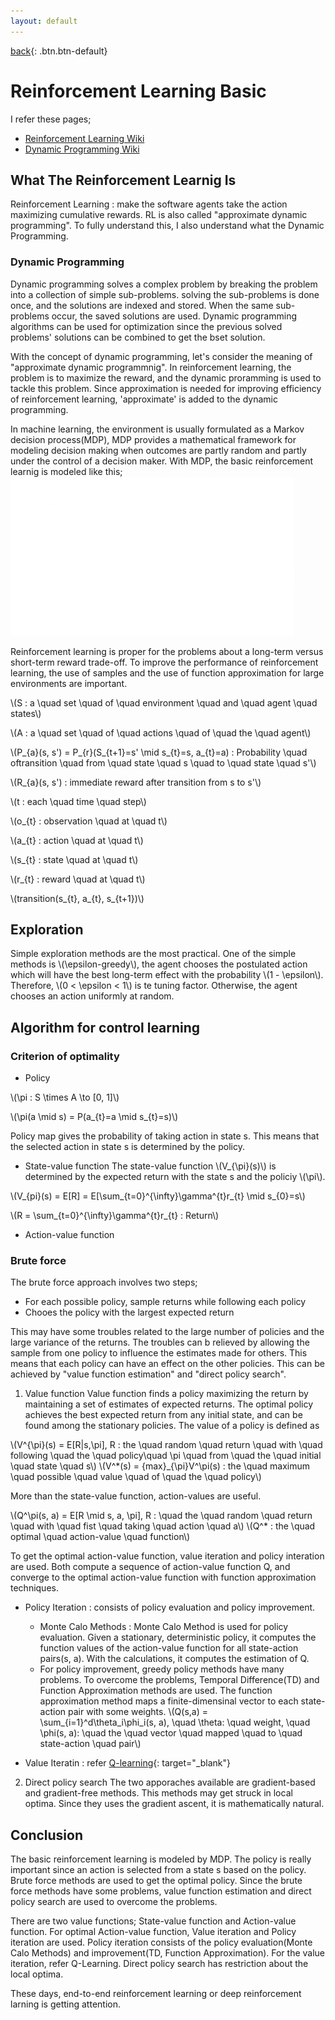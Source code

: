 ```yaml
---
layout: default
---
```

[back](../csmain){: .btn.btn-default}

# Reinforcement Learning Basic

I refer these pages;
- [Reinforcement Learning Wiki](https://en.wikipedia.org/wiki/Reinforcement_learning)
- [Dynamic Programming Wiki](https://en.wikipedia.org/wiki/Dynamic_programming)

## What The Reinforcement Learnig Is
Reinforcement Learning : make the software agents take the action maximizing cumulative rewards. RL is also called "approximate dynamic programming". To fully understand this, I also understand what the Dynamic Programming.

### Dynamic Programming
Dynamic programming solves a complex problem by breaking the problem into a collection of simple sub-problems. solving the sub-problems is done once, and the solutions are indexed and stored. When the same sub-problems occur, the saved solutions are used. Dynamic programming algorithms can be used for optimization since the previous solved problems' solutions can be combined to get the bset solution.

With the concept of dynamic programming, let's consider the meaning of "approximate dynamic programmnig". In reinforcement learning, the problem is to maximize the reward, and the dynamic proramming is used to tackle this problem. Since approximation is needed for improving efficiency of reinforcement learning, 'approximate' is added to the dynamic programming.

In machine learning, the environment is usually formulated as a Markov decision process(MDP), MDP provides a mathematical framework for modeling decision making when outcomes are partly random and partly under the control of a decision maker.
With MDP, the basic reinforcement learnig is modeled like this;
![RLbasicModel](./RLbasicModel.png)

Reinforcement learning is proper for the problems about a long-term versus short-term reward trade-off. To improve the performance of reinforcement learning, the use of samples and the use of function approximation for large environments are important. 

\\(S : a \quad set \quad of \quad environment \quad and \quad agent \quad states\\)

\\(A : a \quad set \quad of \quad actions \quad of \quad the \quad agent\\)

\\(P_{a}(s, s') = P_{r}(S_{t+1}=s' \mid s_{t}=s, a_{t}=a) : Probability \quad oftransition \quad from \quad state \quad s \quad to \quad state \quad s'\\)	

\\(R_{a}(s, s') : immediate reward after transition from s to s'\\)

\\(t : each \quad time \quad step\\)

\\(o_{t} : observation \quad at \quad t\\)

\\(a_{t} : action \quad at \quad t\\)

\\(s_{t} : state \quad at \quad t\\)

\\(r_{t} : reward \quad at \quad t\\)

\\(transition(s_{t}, a_{t}, s_{t+1})\\)

## Exploration

Simple exploration methods are the most practical. One of the simple methods is \\(\epsilon-greedy\\), the agent chooses the postulated action which will have the best long-term effect with the probability \\(1 - \epsilon\\). Therefore, \\(0 < \epsilon < 1\\) is te tuning factor. Otherwise, the agent chooses an action uniformly at random. 

## Algorithm for control learning
### Criterion of optimality
- Policy

\\(\pi : S \times A \to [0, 1]\\)

\\(\pi(a \mid s) = P(a_{t}=a \mid s_{t}=s)\\)

Policy map gives the probability of taking action in state s. This means that the selected action in state s is determined by the policy.

- State-value function 
The state-value function \\(V_{\pi}(s)\\) is determined by the expected return with the state s and the policiy \\(\pi\\). 

\\(V_{pi}(s) = E[R] = E[\sum_{t=0}^{\infty}\gamma^{t}r_{t} \mid s_{0}=s\\)

\\(R = \sum_{t=0}^{\infty}\gamma^{t}r_{t} : Return\\)

- Action-value function

### Brute force
The brute force approach involves two steps;
- For each possible policy, sample returns while following each policy
- Chooes the policy with the largest expected return

This may have some troubles related to the large number of policies and the large variance of the returns. The troubles can b relieved by allowing the sample from one policy to influence the estimates made for others. This means that each policy can have an effect on the other policies. This can be achieved by "value function estimation" and "direct policy search".

1. Value function
Value function finds a policy maximizing the return by maintaining a set of estimates of expected returns. The optimal policy achieves the best expected return from any initial state, and can be found among the stationary policies. 
The value of a policy is defined as

\\(V^{\pi}(s) = E[R|s,\pi], R : the \quad random \quad return \quad with \quad following \quad the \quad policy\quad \pi \quad from \quad the \quad initial \quad state \quad s\\)
\\(V^*(s) = {max}_{\pi}V^\pi(s) : the \quad maximum \quad possible \quad value \quad of \quad the \quad policy\\) 

More than the state-value function, action-values are useful. 

\\(Q^\pi(s, a) = E[R \mid s, a, \pi], R : \quad the \quad random \quad return \quad with \quad fist \quad taking \quad action \quad a\\)
\\(Q^* : the \quad optimal \quad action-value \quad function\\)

To get the optimal action-value function, value iteration and policy interation are used. Both compute a sequence of action-value function Q, and converge to the optimal action-value function with function approximation techniques.

- Policy Iteration : consists of policy evaluation and policy improvement.
	- Monte Calo Methods : Monte Calo Method is used for policy evaluation. Given a stationary, deterministic policy, it computes the function values of the action-value function for all state-action pairs(s, a). With the calculations, it computes the estimation of Q.
	- For policy improvement, greedy policy methods have many problems. To overcome the problems, Temporal Difference(TD) and Function Approximation methods are used. The function approximation method maps a finite-dimensinal vector to each state-action pair with some weights. 
	\\(Q(s,a) = \sum_{i=1}^d\theta_i\phi_i(s, a), \quad \theta:  \quad weight, \quad \phi(s, a): \quad the \quad vector \quad mapped \quad to \quad state-action \quad pair\\)

- Value Iteratin : refer [Q-learning]("https://en.wikipedia.org/wiki/Q-learning"){: target="_blank"}

2. Direct policy search
The two apporaches available are gradient-based and gradient-free methods. This methods may get struck in local optima. Since they uses the gradient ascent, it is mathematically natural.

## Conclusion
The basic reinforcement learning is modeled by MDP. The policy is really important since an action is selected from a state s based on the policy. Brute force methods are used to get the optimal policy. Since the brute force methods have some problems, value function estimation and direct policy search are used to overcome the problems.

There are two value functions; State-value function and Action-value function. For optimal Action-value function, Value iteration and Policy iteration are used. Policy iteration consists of the policy evaluation(Monte Calo Methods) and improvement(TD, Function Approximation). For the value iteration, refer Q-Learning. Direct policy search has restriction about the local optima. 

These days, end-to-end reinforcement learning or deep reinforcement larning is getting attention. 